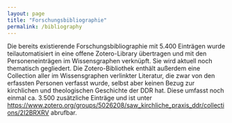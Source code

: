 ```yaml
---
layout: page
title: "Forschungsbibliographie"
permalink: /bibliography
---
```

Die bereits existierende Forschungsbibliographie mit 5.400 Einträgen wurde teilautomatisiert in eine offene Zotero-Library übertragen und mit den Personeneinträgen im Wissensgraphen verknüpft. Sie wird aktuell noch thematisch gegliedert.
Die Zotero-Bibliothek enthält außerdem eine Collection aller im Wissensgraphen verlinkter Literatur, die zwar von den erfassten Personen verfasst wurde, selbst aber keinen Bezug zur kirchlichen und theologischen Geschichte der DDR hat. Diese umfasst noch einmal ca. 3.500 zusätzliche Einträge und ist unter https://www.zotero.org/groups/5026208/saw_kirchliche_praxis_ddr/collections/2I2BRXRV abrufbar.
